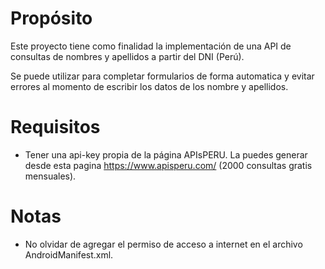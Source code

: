 # Propósito
Este proyecto tiene como finalidad la implementación de una API de consultas de nombres y apellidos a partir del DNI (Perú).

Se puede utilizar para completar formularios de forma automatica y evitar errores al momento de escribir los datos de los nombre y apellidos.
# Requisitos
- Tener una api-key propia de la página APIsPERU.
    La puedes generar desde esta pagina https://www.apisperu.com/ (2000 consultas gratis mensuales).
# Notas
- No olvidar de agregar el permiso de acceso a internet en el archivo AndroidManifest.xml.
